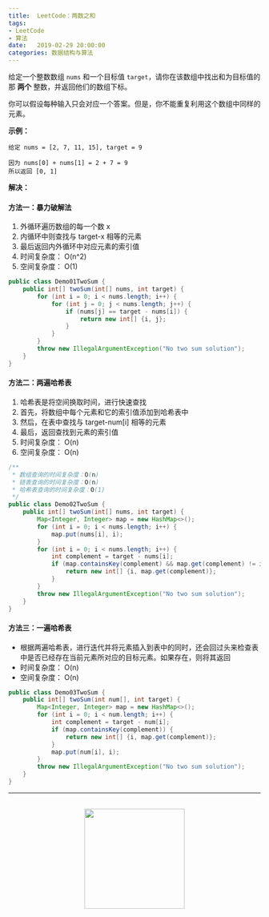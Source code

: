 ```yaml
---
title:  LeetCode：两数之和
tags:
- LeetCode
- 算法
date:   2019-02-29 20:00:00
categories: 数据结构与算法
---
```


给定一个整数数组 `nums` 和一个目标值 `target`，请你在该数组中找出和为目标值的那 **两个** 整数，并返回他们的数组下标。

你可以假设每种输入只会对应一个答案。但是，你不能重复利用这个数组中同样的元素。

**示例：**

```
给定 nums = [2, 7, 11, 15], target = 9

因为 nums[0] + nums[1] = 2 + 7 = 9
所以返回 [0, 1]
```

**解决：**

#### 方法一：暴力破解法

1. 外循环遍历数组的每一个数 x
2. 内循环中则查找与 target-x 相等的元素
3. 最后返回内外循环中对应元素的索引值
4. 时间复杂度： O(n^2)
5. 空间复杂度： O(1)

```java
public class Demo01TwoSum {
    public int[] twoSum(int[] nums, int target) {
        for (int i = 0; i < nums.length; i++) {
            for (int j = 0; j < nums.length; j++) {
                if (nums[j] == target - nums[i]) {
                    return new int[] {i, j};
                }
            }
        }
        throw new IllegalArgumentException("No two sum solution");
    }
}

```

#### 方法二：两遍哈希表

1. 哈希表是将空间换取时间，进行快速查找
2. 首先，将数组中每个元素和它的索引值添加到哈希表中
3. 然后，在表中查找与 target-num[i] 相等的元素
4. 最后，返回查找到元素的索引值
5. 时间复杂度： O(n)
6. 空间复杂度： O(n)

```java
/**
 * 数组查询的时间复杂度：O(n)
 * 链表查询的时间复杂度：O(n)
 * 哈希表查询的时间复杂度：O(1)
 */
public class Demo02TwoSum {
    public int[] twoSum(int[] nums, int target) {
        Map<Integer, Integer> map = new HashMap<>();
        for (int i = 0; i < nums.length; i++) {
            map.put(nums[i], i);
        }
        for (int i = 0; i < nums.length; i++) {
            int complement = target - nums[i];
            if (map.containsKey(complement) && map.get(complement) != i) {
                return new int[] {i, map.get(complement)};
            }
        }
        throw new IllegalArgumentException("No two sum solution");
    }
}
```

#### 方法三：一遍哈希表

* 根据两遍哈希表，进行迭代并将元素插入到表中的同时，还会回过头来检查表中是否已经存在当前元素所对应的目标元素。如果存在，则将其返回
* 时间复杂度： O(n)
* 空间复杂度： O(n)

```java
public class Demo03TwoSum {
    public int[] twoSum(int num[], int target) {
        Map<Integer, Integer> map = new HashMap<>();
        for (int i = 0; i < num.length; i++) {
            int complement = target - num[i];
            if (map.containsKey(complement)) {
                return new int[] {i, map.get(complement)};
            }
            map.put(num[i], i);
        }
        throw new IllegalArgumentException("No two sum solution");
    }
}
```

<div align="center">
    <hr style="height:1px;"/>
    <br>
    <img width="200px" src="https://runcoderhang.github.io/thumbnails/wxgzh-hang.png"></img>
</div>